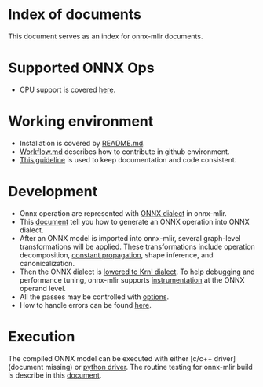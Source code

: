 <!--- SPDX-License-Identifier: Apache-2.0 -->

# Index of documents
This document serves as an index for onnx-mlir documents.

# Supported ONNX Ops
* CPU support is covered [here](SupportedONNXOpsCpu.md).

# Working environment
* Installation is covered by [README.md](../README.md).
* [Workflow.md](Workflow.md) describes how to contribute in github environment.
* [This guideline](Documentation.md) is used to keep documentation and code consistent.

# Development
* Onnx operation are represented with  [ONNX dialect](Dialects/onnx.md) in onnx-mlir.
*  This [document](ImportONNXDefs.md#add_operation)
tell you how to generate an ONNX operation into ONNX dialect.
* After an ONNX model is imported into onnx-mlir, several graph-level transformations will be applied.
These transformations include operation decomposition, [constant propagation](ConstPropagationPass.md),
shape inference, and canonicalization. 
* Then the ONNX dialect is [lowered to Krnl dialect](LoweringCode.md). 
To help debugging and performance tuning, onnx-mlir supports [instrumentation](Instrumentation.md)
at the ONNX operand level.
* All the passes may be controlled with [options](Options.md).
* How to handle errors can be found [here](ErrorHandling.md).

# Execution
The compiled ONNX model can be executed with either [c/c++ driver](document missing)
or [python driver](DebuggingNumericalError.md).
The routine testing for onnx-mlir build is describe in this [document](Testing.md).
